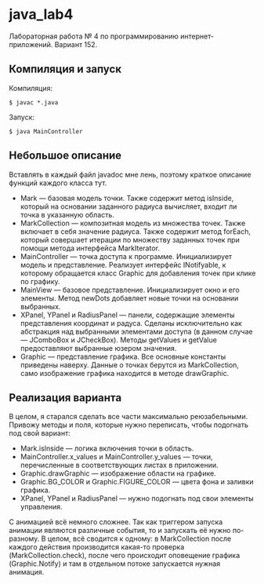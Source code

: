 java_lab4
=========

Лабораторная работа № 4 по программированию интернет-приложений. Вариант 152.

Компиляция и запуск
-------------------
Компиляция:

    $ javac *.java

Запуск:

    $ java MainController

Небольшое описание
------------------
Вставлять в каждый файл javadoc мне лень, поэтому краткое описание функций каждого класса тут.

* Mark — базовая модель точки. Также содержит метод isInside, который на основании заданного радиуса вычисляет, входит ли точка в указанную область.
* MarkCollection — композитная модель из множества точек. Также включает в себя значение радиуса. Также содержит метод forEach, который совершает итерации по множеству заданных точек при помощи метода интерфейса MarkIterator.
* MainController — точка доступа к программе. Инициализирует модель и представление. Реализует интерфейс INotifyable, к которому обращается класс Graphic для добавления точек при клике по графику.
* MainView — базовое представление. Инициализирует окно и его элементы. Метод newDots добавляет новые точки на основании выбранных.
* XPanel, YPanel и RadiusPanel — панели, содержащие элементы представления координат и радуса. Сделаны исключительно как абстракция над выбранными элементами доступа (в данном случае — JComboBox и JCheckBox). Методы getValues и getValue предоставляют выбранные юзером значения.
* Graphic — представление графика. Все основные константы приведены наверху. Данные о точках берутся из MarkCollection, само изображение графика находится в методе drawGraphic.

Реализация варианта
-------------------
В целом, я старался сделать все части максимально реюзабельными. Привожу методы и поля, которые нужно переписать, чтобы подогнать под свой вариант:

* Mark.isInside — логика включения точки в область.
* MainController.x\_values и MainController.y_values — точки, перечисленные в соответствующих листах в приложении.
* Graphic.drawGraphic — изображение области на графике.
* Graphic.BG_COLOR и Graphic.FIGURE_COLOR — цвета фона и заливки графика.
* XPanel, YPanel и RadiusPanel — нужно подогнать под свои элементы управления.

С анимацией всё немного сложнее. Так как триггером запуска анимации являются различные события, то и запускать её нужно по-разному. В целом, всё сводится к одному: в MarkCollection после каждого действия производится какая-то проверка (MarkCollection.check), после чего происходит оповещение графика (Graphic.Notify) и там в отдельном потоке запускается нужная анимация.
